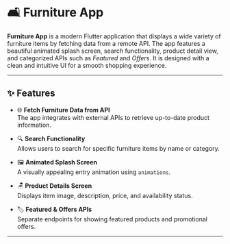 # 🛋️ Furniture App

**Furniture App** is a modern Flutter application that displays a wide variety of furniture items by fetching data from a remote API. The app features a beautiful animated splash screen, search functionality, product detail view, and categorized APIs such as *Featured* and *Offers*. It is designed with a clean and intuitive UI for a smooth shopping experience.

---

## ✨ Features

- 🌐 **Fetch Furniture Data from API**  
  The app integrates with external APIs to retrieve up-to-date product information.

- 🔍 **Search Functionality**  
  Allows users to search for specific furniture items by name or category.

- 🖼️ **Animated Splash Screen**  
  A visually appealing entry animation using `animations`.

- 🪑 **Product Details Screen**  
  Displays item image, description, price, and availability status.

- 🏷️ **Featured & Offers APIs**  
  Separate endpoints for showing featured products and promotional offers.

---
